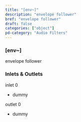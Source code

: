 ```yaml
---
title: "[env~]"
description: "envelope follower"
bref: "envelope follower"
draft: false
categories: ["object"]
pd-category: "Audio Filters"
---
```


### [env~]

envelope follower

### Inlets & Outlets

inlet 0

 - dummy

outlet 0

 - dummy
 
